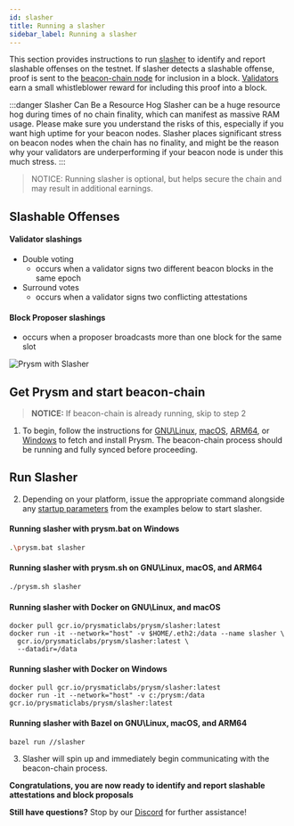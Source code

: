 ```yaml
---
id: slasher
title: Running a slasher
sidebar_label: Running a slasher
---
```

This section provides instructions to run [slasher](https://github.com/prysmaticlabs/prysm/tree/master/slasher) to identify and report slashable offenses on the testnet.  If slasher detects a slashable offense, proof is sent to the [beacon-chain node](https://docs.prylabs.network/docs/how-prysm-works/beacon-node/) for inclusion in a block.  [Validators](https://docs.prylabs.network/docs/how-prysm-works/prysm-validator-client/) earn a small whistleblower reward for including this proof into a block.  

:::danger Slasher Can Be a Resource Hog
Slasher can be a huge resource hog during times of no chain finality, which can manifest as massive RAM usage. Please make sure you understand the risks of this, especially if you want high uptime for your beacon nodes. Slasher places significant stress on beacon nodes when the chain has no finality, and might be the reason why your validators are underperforming if your beacon node is under this much stress.
:::

> NOTICE: Running slasher is optional, but helps secure the chain and may result in additional earnings.

## Slashable Offenses

#### Validator slashings 
 - Double voting
   - occurs when a validator signs two different beacon blocks in the same epoch
 - Surround votes
   - occurs when a validator signs two conflicting attestations  

#### Block Proposer slashings
 - occurs when a proposer broadcasts more than one block for the same slot
 
![Prysm with Slasher](/img/prysm-with-slasher.png)

## Get Prysm and start beacon-chain
> **NOTICE:** If beacon-chain is already running, skip to step 2 

1. To begin, follow the instructions for [GNU\Linux](/docs/install/linux), [macOS](/docs/install/mac), [ARM64](/docs/install/arm), or [Windows](/docs/install/windows) to fetch and install Prysm.  The beacon-chain process should be running and fully synced before proceeding.

## Run Slasher

2. Depending on your platform, issue the appropriate command alongside any [startup parameters](/docs/prysm-usage/parameters#slasher-parameters) from the examples below to start slasher.

#### Running slasher with prysm.bat on Windows

```sh
.\prysm.bat slasher
```

#### Running slasher with prysm.sh on GNU\Linux, macOS, and ARM64

```sh
./prysm.sh slasher
```

#### Running slasher with Docker on GNU\Linux, and macOS 

```text
docker pull gcr.io/prysmaticlabs/prysm/slasher:latest
docker run -it --network="host" -v $HOME/.eth2:/data --name slasher \
  gcr.io/prysmaticlabs/prysm/slasher:latest \
  --datadir=/data
```
#### Running slasher with Docker on Windows

```text
docker pull gcr.io/prysmaticlabs/prysm/slasher:latest
docker run -it --network="host" -v c:/prysm:/data gcr.io/prysmaticlabs/prysm/slasher:latest
```

#### Running slasher with Bazel on GNU\Linux, macOS, and ARM64

```text
bazel run //slasher
```

3. Slasher will spin up and immediately begin communicating with the beacon-chain process.

**Congratulations, you are now ready to identify and report slashable attestations and block proposals**

**Still have questions?**  Stop by our [Discord](https://discord.gg/KSA7rPr) for further assistance!

